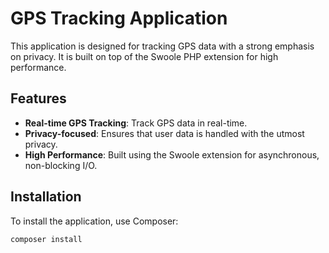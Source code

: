 # GPS Tracking Application

This application is designed for tracking GPS data with a strong emphasis on privacy. It is built on top of the Swoole PHP extension for high performance.

## Features

- **Real-time GPS Tracking**: Track GPS data in real-time.
- **Privacy-focused**: Ensures that user data is handled with the utmost privacy.
- **High Performance**: Built using the Swoole extension for asynchronous, non-blocking I/O.

## Installation

To install the application, use Composer:

```sh
composer install
```
